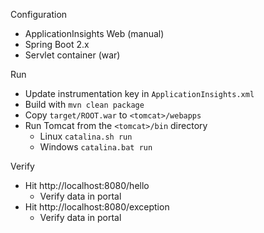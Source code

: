 Configuration

* ApplicationInsights Web (manual)
* Spring Boot 2.x
* Servlet container (war)

Run

* Update instrumentation key in `ApplicationInsights.xml`
* Build with `mvn clean package`
* Copy `target/ROOT.war` to `<tomcat>/webapps`
* Run Tomcat from the `<tomcat>/bin` directory
  * Linux `catalina.sh run`
  * Windows `catalina.bat run`

Verify

* Hit http://localhost:8080/hello
  * Verify data in portal
* Hit http://localhost:8080/exception
  * Verify data in portal
